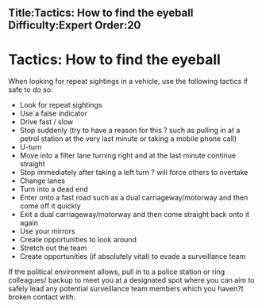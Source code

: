 Title:Tactics: How to find the eyeball
Difficulty:Expert
Order:20
---
# Tactics: How to find the eyeball

When looking for repeat sightings in a vehicle, use the following tactics if safe to do so:

*   Look for repeat sightings
*   Use a false indicator
*   Drive fast / slow
*   Stop suddenly (try to have a reason for this ? such as pulling in at a petrol station at the very last minute or taking a mobile phone call)
*   U-turn
*   Move into a filter lane turning right and at the last minute continue straight
*   Stop immediately after taking a left turn ? will force others to overtake
*   Change lanes
*   Turn into a dead end
*   Enter onto a fast road such as a dual carriageway/motorway and then come off it quickly
*   Exit a dual carriageway/motorway and then come straight back onto it again
*   Use your mirrors
*   Create opportunities to look around
*   Stretch out the team
*   Create opportunities (if absolutely vital) to evade a surveillance team

If the political environment allows, pull in to a police station or ring colleagues/ backup to meet you at a designated spot where you can aim to safely lead any potential surveillance team members which you haven?t broken contact with.